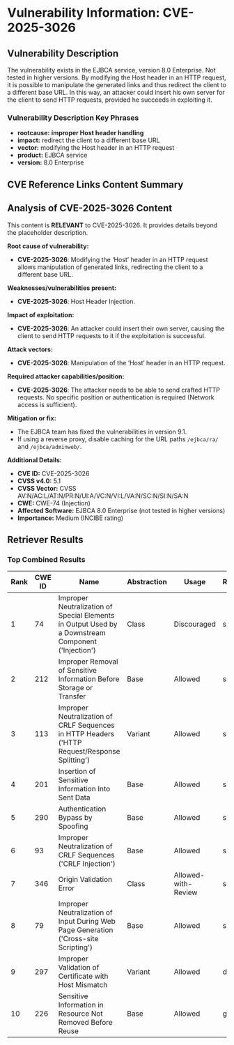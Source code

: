 # Vulnerability Information: CVE-2025-3026

## Vulnerability Description
The vulnerability exists in the EJBCA service, version 8.0 Enterprise. Not tested in higher versions. By modifying the Host header in an HTTP request, it is possible to manipulate the generated links and thus redirect the client to a different base URL. In this way, an attacker could insert his own server for the client to send HTTP requests, provided he succeeds in exploiting it.

### Vulnerability Description Key Phrases
- **rootcause:** **improper Host header handling**
- **impact:** redirect the client to a different base URL
- **vector:** modifying the Host header in an HTTP request
- **product:** EJBCA service
- **version:** 8.0 Enterprise

## CVE Reference Links Content Summary
## Analysis of CVE-2025-3026 Content

This content is **RELEVANT** to CVE-2025-3026. It provides details beyond the placeholder description.

**Root cause of vulnerability:**

*   **CVE-2025-3026**: Modifying the ‘Host’ header in an HTTP request allows manipulation of generated links, redirecting the client to a different base URL.

**Weaknesses/vulnerabilities present:**

*   **CVE-2025-3026**: Host Header Injection.

**Impact of exploitation:**

*   **CVE-2025-3026**: An attacker could insert their own server, causing the client to send HTTP requests to it if the exploitation is successful.

**Attack vectors:**

*   **CVE-2025-3026**: Manipulation of the ‘Host’ header in an HTTP request.

**Required attacker capabilities/position:**

*   **CVE-2025-3026**: The attacker needs to be able to send crafted HTTP requests. No specific position or authentication is required (Network access is sufficient).

**Mitigation or fix:**

*   The EJBCA team has fixed the vulnerabilities in version 9.1.
*   If using a reverse proxy, disable caching for the URL paths `/ejbca/ra/` and `/ejbca/adminweb/`.

**Additional Details:**

*   **CVE ID:** CVE-2025-3026
*   **CVSS v4.0:** 5.1
*   **CVSS Vector:** CVSS AV:N/AC:L/AT:N/PR:N/UI:A/VC:N/VI:L/VA:N/SC:N/SI:N/SA:N
*   **CWE:** CWE-74 (Injection)
*   **Affected Software:** EJBCA 8.0 Enterprise (not tested in higher versions)
*   **Importance:** Medium (INCIBE rating)

## Retriever Results

### Top Combined Results

| Rank | CWE ID | Name | Abstraction | Usage  | Retrievers | Individual Scores |
|------|--------|------|-------------|-------|------------|-------------------|
| 1 | 74 | Improper Neutralization of Special Elements in Output Used by a Downstream Component ('Injection') | Class | Discouraged | sparse | 0.426 |
| 2 | 212 | Improper Removal of Sensitive Information Before Storage or Transfer | Base | Allowed | sparse | 0.421 |
| 3 | 113 | Improper Neutralization of CRLF Sequences in HTTP Headers ('HTTP Request/Response Splitting') | Variant | Allowed | sparse | 0.407 |
| 4 | 201 | Insertion of Sensitive Information Into Sent Data | Base | Allowed | sparse | 0.403 |
| 5 | 290 | Authentication Bypass by Spoofing | Base | Allowed | sparse | 0.401 |
| 6 | 93 | Improper Neutralization of CRLF Sequences ('CRLF Injection') | Base | Allowed | sparse | 0.394 |
| 7 | 346 | Origin Validation Error | Class | Allowed-with-Review | sparse | 0.393 |
| 8 | 79 | Improper Neutralization of Input During Web Page Generation ('Cross-site Scripting') | Base | Allowed | sparse | 0.391 |
| 9 | 297 | Improper Validation of Certificate with Host Mismatch | Variant | Allowed | dense | 0.551 |
| 10 | 226 | Sensitive Information in Resource Not Removed Before Reuse | Base | Allowed | graph | 0.003 |

